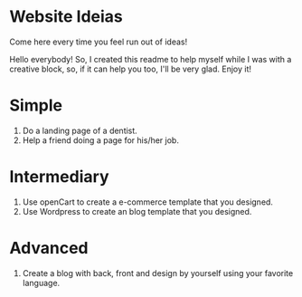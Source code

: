 # Website Ideias
Come here every time you feel run out of ideas!

Hello everybody! So, I created this readme to help myself while I was with a creative block, so, if it can help you too, I'll be very glad. Enjoy it!

# Simple

1. Do a landing page of a dentist.
2. Help a friend doing a page for his/her job.

# Intermediary

1. Use openCart to create a e-commerce template that you designed.
2. Use Wordpress to create an blog template that you designed.

# Advanced

1. Create a blog with back, front and design by yourself using your favorite language.
